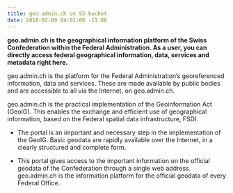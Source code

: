 ```yaml
---
title: geo.admin.ch on S3 bucket
date: 2018-02-09 04:01:00 -11:00
---
```


**geo.admin.ch is the geographical information platform of the Swiss Confederation within the Federal Administration. As a user, you can directly access federal geographical information, data, services and metadata right here.**

geo.admin.ch is the platform for the Federal Administration’s georeferenced information, data and services. These are made available by public bodies and are accessible to all via the Internet, on geo.admin.ch.

geo.admin.ch is the practical implementation of the Geoinformation Act (GeoIG). This enables the exchange and efficient use of geographical information, based on the Federal spatial data infrastructure, FSDI.

* The portal is an important and necessary step in the implementation of the GeoIG. Basic geodata are rapidly available over the Internet, in a clearly structured and complete form.

* This portal gives access to the important information on the official geodata of the Confederation through a single web address. geo.admin.ch is the information platform for the official geodata of every Federal Office.